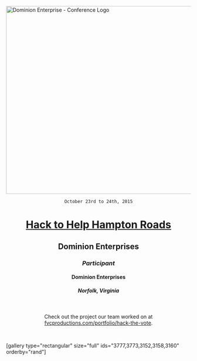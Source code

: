 <img class="aligncenter size-full wp-image-3196" src="https://fvcproductions.files.wordpress.com/2015/11/conferencelogos-008.png" alt="Dominion Enterprise - Conference Logo" width="512" height="512" />

<div style="text-align: center;">

<code>October 23rd to 24th, 2015</code>
<h1><a title="DE" href="http://hackathon.dominionenterprises.com/" target="_blank"><strong>Hack to Help Hampton Roads</strong></a></h1>
<h2>Dominion Enterprises</h2>
<h3><i>Participant</i></h3>
<h4>Dominion Enterprises</h4>
<h5>Norfolk, Virginia</h5>

&nbsp;

Check out the project our team worked on at <a href="https://fvcproductions.com/portfolio/hack-the-vote/" target="_blank">fvcproductions.com/portfolio/hack-the-vote</a>.

&nbsp;

</div>

[gallery type="rectangular" size="full" ids="3777,3773,3152,3158,3160" orderby="rand"]